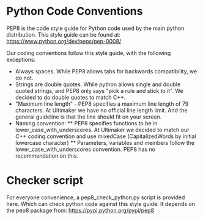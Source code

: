 Python Code Conventions
=======

PEP8 is the code style guide for Python code used by the main python distribution.
This style guide can be found at:
https://www.python.org/dev/peps/pep-0008/

Our coding conventions follow this style guide, with the following exceptions:
* Always spaces. While PEP8 allows tabs for backwards compatibility, we do not.
* Strings are double quotes. While python allows single and double quoted strings, and PEP8 only says "pick a rule and stick to it". We decided to do double quotes to match C++.
* "Maximum line length" - PEP8 specifies a maximum line length of 79 characters. At Ultimaker we have no official line length limit. And the general guideline is that the line should fit on your screen.
* Naming convention:
** PEP8 specifies functions to be in lower_case_with_underscores. At Ultimaker we decided to match our C++ coding convention and use mixedCase (CapitalizedWords by initial lowercase character)
** Parameters, variables and members follow the lower_case_with_underscores convention. PEP8 has no recommendation on this.

Checker script
=======
For everyone convenience, a pep8_check_python.py script is provided here. Which can check python code against this style guide. It depends on the pep8 package from: https://pypi.python.org/pypi/pep8 

